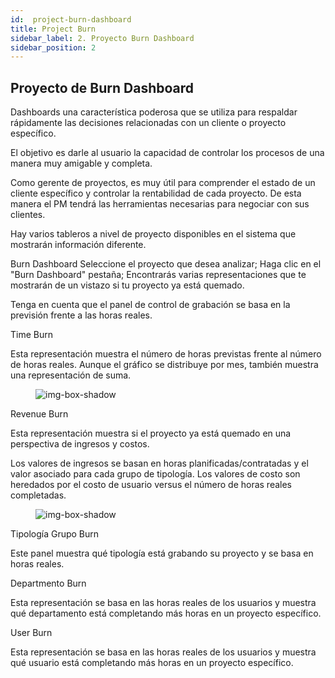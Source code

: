 ```yaml
---
id:  project-burn-dashboard
title: Project Burn
sidebar_label: 2. Proyecto Burn Dashboard
sidebar_position: 2
---
```


## Proyecto de Burn Dashboard


Dashboards una característica poderosa que se utiliza para respaldar rápidamente las decisiones relacionadas con un cliente o proyecto específico.

El objetivo es darle al usuario la capacidad de controlar los procesos de una manera muy amigable y completa.

Como gerente de proyectos, es muy útil para comprender el estado de un cliente específico y controlar la rentabilidad de cada proyecto. De esta manera el PM tendrá las herramientas necesarias para negociar con sus clientes.

Hay varios tableros a nivel de proyecto disponibles en el sistema que mostrarán información diferente.

Burn Dashboard
Seleccione el proyecto que desea analizar;
Haga clic en el "Burn Dashboard" pestaña;
Encontrarás varias representaciones que te mostrarán de un vistazo si tu proyecto ya está quemado.

Tenga en cuenta que el panel de control de grabación se basa en la previsión frente a las horas reales.

Time Burn

Esta representación muestra el número de horas previstas frente al número de horas reales. Aunque el gráfico se distribuye por mes, también muestra una representación de suma.

<figure>

![img-box-shadow](/img/university/dashboards/project-burn-dashboard/university-project-burn-dashboard-1.png)
<figcaption></figcaption>
</figure>

Revenue Burn

Esta representación muestra si el proyecto ya está quemado en una perspectiva de ingresos y costos.

Los valores de ingresos se basan en horas planificadas/contratadas y el valor asociado para cada grupo de tipología. Los valores de costo son heredados por el costo de usuario versus el número de horas reales completadas.

 

 

<figure>

![img-box-shadow](/img/university/dashboards/project-burn-dashboard/university-project-burn-dashboard-2.png)
<figcaption></figcaption>
</figure>

 

Tipología Grupo Burn

Este panel muestra qué tipología está grabando su proyecto y se basa en horas reales.

 

Departmento Burn

Esta representación se basa en las horas reales de los usuarios y muestra qué departamento está completando más horas en un proyecto específico.

 

User Burn

Esta representación se basa en las horas reales de los usuarios y muestra qué usuario está completando más horas en un proyecto específico.

